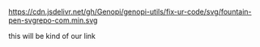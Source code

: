 https://cdn.jsdelivr.net/gh/Genopi/genopi-utils/fix-ur-code/svg/fountain-pen-svgrepo-com.min.svg

this will be kind of our link

